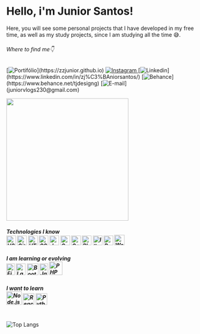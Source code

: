 # Hello, i'm Junior Santos!
Here, you will see some personal projects that I have developed in my free time, as well as my study projects, since I am studying all the time 😅.
###### Where to find me👇
[![Portifólio](	https://img.shields.io/badge/website-000000?style=for-the-badge&logo=About.me&logoColor=rgb(201,204,203)&color=black)](https://zzjunior.github.io) [![Instagram](https://img.shields.io/badge/Instagram-E4405F?style=for-the-badge&logo=instagram&logoColor=rgb(201,204,203)&color=black)
](https://www.instagram.com/siga_tj/) [![Linkedin](https://img.shields.io/badge/LinkedIn-0077B5?style=for-the-badge&logo=linkedin&logoColor=rgb(201,204,203)&color=black)](https://www.linkedin.com/in/zj%C3%BAniorsantos/) [![Behance](https://img.shields.io/badge/-Behance-blue?style=for-the-badge&logo=behance&logoColor=rgb(201,204,203)&color=black)](https://www.behance.net/tjdesigng) [![E-mail](https://img.shields.io/badge/Gmail-D14836?style=for-the-badge&logo=gmail&logoColor=rgb(201,204,203)&color=black)](juniorvlogs230@gmail.com) 

<img src="https://github.com/zzjunior/zzjunior/assets/85785394/7c0f18a4-2e3e-4165-95e1-6f3ad7491447" width="320" />

<h5>Technologies I know
<div style="display:inline; backgorun-color:⬛;"></br>
<img height="25" width="25" src="https://cdn.jsdelivr.net/gh/devicons/devicon/icons/vscode/vscode-original.svg" alt="VSCode" title="Visual Studio Code"/>
<img height="25" width="25" src="https://cdn.jsdelivr.net/gh/devicons/devicon/icons/git/git-original.svg" alt="Git" title="Git">
<img height="25" width="25" src="https://cdn.jsdelivr.net/gh/devicons/devicon/icons/html5/html5-original.svg" alt="HTML5" title="HTML5">
<img height="25" width="25" src="https://cdn.jsdelivr.net/gh/devicons/devicon/icons/css3/css3-original.svg" alt="CSS3" title="CSS3">
<img height="25" width="25" src="https://cdn.jsdelivr.net/gh/devicons/devicon/icons/javascript/javascript-original.svg" alt="JavaScript" title="JavaScript"
<img height="35" width="35" src="https://cdn.jsdelivr.net/gh/devicons/devicon/icons/php/php-original.svg" alt="PHP" title="PHP">
<img height="25" width="25" src="https://cdn.jsdelivr.net/gh/devicons/devicon/icons/c/c-original.svg" alt="C" title="C">
<img height="25" width="25" src="https://cdn.jsdelivr.net/gh/devicons/devicon/icons/cplusplus/cplusplus-original.svg" alt="C++" title="C++">
<img height="25" width="25" src="https://cdn.jsdelivr.net/gh/devicons/devicon/icons/photoshop/photoshop-original.svg" alt="Photoshop" title="Adobe Photoshop">
<img height="25" width="25" src="https://cdn.jsdelivr.net/gh/devicons/devicon/icons/illustrator/illustrator-line.svg" alt="Illustrator" title="Adobe Illustrator">
<img height="25" width="25" src="https://cdn.jsdelivr.net/gh/devicons/devicon/icons/premierepro/premierepro-original.svg" alt="Premiere Pro" title="Adobe Premiere Pro">
<img height="27" width="27" src="https://cdn.jsdelivr.net/gh/devicons/devicon/icons/wordpress/wordpress-plain.svg" alt="WordPress" title="WordPress">
  </div></h5>

<h5>I am learning or evolving
  <div style="display: inline"><br>
  <img height="30" width="22" src="https://cdn.jsdelivr.net/gh/devicons/devicon/icons/figma/figma-original.svg" title="Figma" />
  <img height="30" width="25" src="https://cdn.jsdelivr.net/gh/devicons/devicon@latest/icons/laravel/laravel-original.svg" title="Laravel" />
  <img height="30" width="30" src="https://cdn.jsdelivr.net/gh/devicons/devicon/icons/bootstrap/bootstrap-original.svg" title="Bootstrap" />
  <img height="30" width="22" src="https://cdn.jsdelivr.net/gh/devicons/devicon/icons/javascript/javascript-original.svg" title="JavaScript" />
  <img height="35" width="35" src="https://cdn.jsdelivr.net/gh/devicons/devicon/icons/php/php-original.svg" title="PHP" />
  </div>
</h5>
  <h5>I want to learn
  <div style="display:inline;margin:1rem;margin-top:1rem"></br>
  <img height="35" width="40" src="https://cdn.jsdelivr.net/gh/devicons/devicon@latest/icons/nodejs/nodejs-plain-wordmark.svg" title="Node.js" />
  <img height="30" width="30" src="https://cdn.jsdelivr.net/gh/devicons/devicon/icons/react/react-original.svg" title="React Native" />
  <img height="30" width="30" src="https://cdn.jsdelivr.net/gh/devicons/devicon@latest/icons/python/python-original.svg" title="Python" />
  </div>
  </h5>

<h1></h1>
  
![Top Langs](https://github-readme-stats.vercel.app/api/top-langs/?username=zzjunior&layout=compact&size_weight=0.5&count_weight=0.5&hide_title=true&theme=transparent&locale=pt-br&hide_border=true#gh-light-mode-only)

</details>
</h5>
